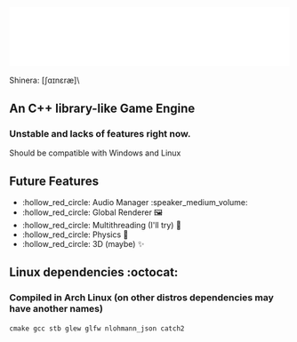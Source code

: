 ![](https://github.com/ShineAsNever/ShineraEngine/blob/main/res/shinera-logo-readme.png)

Shinera: \[ʃɑɪnɛræ]\

## An C++ library-like Game Engine
### Unstable and lacks of features right now.

Should be compatible with Windows and Linux

## Future Features
- :hollow_red_circle: Audio Manager :speaker_medium_volume:
- :hollow_red_circle: Global Renderer :framed_picture:
- :hollow_red_circle: Multithreading (I'll try) :rocket:
- :hollow_red_circle: Physics :tada:
- :hollow_red_circle: 3D (maybe) :sparkles:

## Linux dependencies :octocat:
### Compiled in Arch Linux (on other distros dependencies may have another names)
``` 
cmake gcc stb glew glfw nlohmann_json catch2
```
